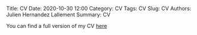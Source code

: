 Title: CV
Date: 2020-10-30 12:00
Category: CV
Tags: CV
Slug: CV
Authors: Julien Hernandez Lallement
Summary: CV

You can find a full version of my CV [here](https://drive.google.com/file/d/1dgodO7OCbI6RIhbVppNWwzDICgTohfvr/view?usp=sharing)